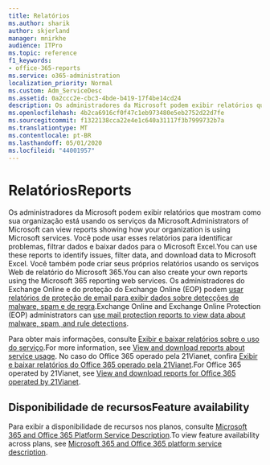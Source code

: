 ```yaml
---
title: Relatórios
ms.author: sharik
author: skjerland
manager: mnirkhe
audience: ITPro
ms.topic: reference
f1_keywords:
- office-365-reports
ms.service: o365-administration
localization_priority: Normal
ms.custom: Adm_ServiceDesc
ms.assetid: 0a2ccc2e-cbc3-4bde-b419-17f4be14cd24
description: Os administradores da Microsoft podem exibir relatórios que mostram como sua organização está usando os serviços da Microsoft. Você pode usar esses relatórios para identificar problemas, filtrar dados e baixar dados para o Microsoft Excel. Você também pode criar seus próprios relatórios usando os serviços Web de relatório do Microsoft 365. Os administradores do Exchange Online e do proteção do Exchange Online (EOP) podem usar relatórios de proteção de email para exibir dados sobre detecções de malware, spam e de regra.
ms.openlocfilehash: 4b2ca6916cf0f47c1eb973480e5eb2752d22d7fe
ms.sourcegitcommit: f1322138cca22e4e1c640a31117f3b7999732b7a
ms.translationtype: MT
ms.contentlocale: pt-BR
ms.lasthandoff: 05/01/2020
ms.locfileid: "44001957"
---
```

# <a name="reports"></a><span data-ttu-id="fd450-106">Relatórios</span><span class="sxs-lookup"><span data-stu-id="fd450-106">Reports</span></span>

<span data-ttu-id="fd450-107">Os administradores da Microsoft podem exibir relatórios que mostram como sua organização está usando os serviços da Microsoft.</span><span class="sxs-lookup"><span data-stu-id="fd450-107">Administrators of Microsoft can view reports showing how your organization is using Microsoft services.</span></span> <span data-ttu-id="fd450-108">Você pode usar esses relatórios para identificar problemas, filtrar dados e baixar dados para o Microsoft Excel.</span><span class="sxs-lookup"><span data-stu-id="fd450-108">You can use these reports to identify issues, filter data, and download data to Microsoft Excel.</span></span> <span data-ttu-id="fd450-109">Você também pode criar seus próprios relatórios usando os serviços Web de relatório do Microsoft 365.</span><span class="sxs-lookup"><span data-stu-id="fd450-109">You can also create your own reports using the Microsoft 365 reporting web services.</span></span> <span data-ttu-id="fd450-110">Os administradores do Exchange Online e do proteção do Exchange Online (EOP) podem [usar relatórios de proteção de email para exibir dados sobre detecções de malware, spam e de regra](https://go.microsoft.com/fwlink/p/?LinkId=401102).</span><span class="sxs-lookup"><span data-stu-id="fd450-110">Exchange Online and Exchange Online Protection (EOP) administrators can [use mail protection reports to view data about malware, spam, and rule detections](https://go.microsoft.com/fwlink/p/?LinkId=401102).</span></span>
  
<span data-ttu-id="fd450-111">Para obter mais informações, consulte [Exibir e baixar relatórios sobre o uso do serviço](https://go.microsoft.com/fwlink/p/?LinkID=270182).</span><span class="sxs-lookup"><span data-stu-id="fd450-111">For more information, see [View and download reports about service usage](https://go.microsoft.com/fwlink/p/?LinkID=270182).</span></span> <span data-ttu-id="fd450-112">No caso do Office 365 operado pela 21Vianet, confira [Exibir e baixar relatórios do Office 365 operado pela 21Vianet](https://go.microsoft.com/fwlink/?LinkID=733348&amp;clcid=0x409).</span><span class="sxs-lookup"><span data-stu-id="fd450-112">For Office 365 operated by 21Vianet, see [View and download reports for Office 365 operated by 21Vianet](https://go.microsoft.com/fwlink/?LinkID=733348&amp;clcid=0x409).</span></span>
  
## <a name="feature-availability"></a><span data-ttu-id="fd450-113">Disponibilidade de recursos</span><span class="sxs-lookup"><span data-stu-id="fd450-113">Feature availability</span></span>

<span data-ttu-id="fd450-114">Para exibir a disponibilidade de recursos nos planos, consulte [Microsoft 365 and Office 365 Platform Service Description](office-365-platform-service-description.md).</span><span class="sxs-lookup"><span data-stu-id="fd450-114">To view feature availability across plans, see [Microsoft 365 and Office 365 platform service description](office-365-platform-service-description.md).</span></span>
  

